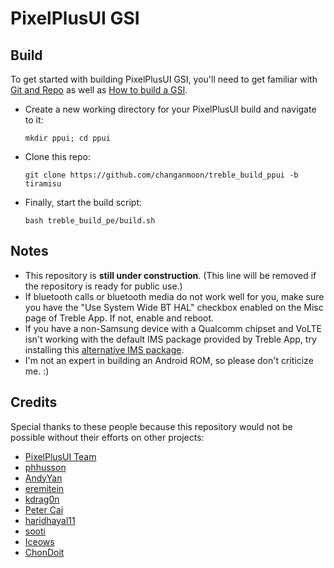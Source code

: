 # PixelPlusUI GSI

## Build
To get started with building PixelPlusUI GSI, you'll need to get familiar with [Git and Repo](https://source.android.com/source/using-repo.html) as well as [How to build a GSI](https://github.com/phhusson/treble_experimentations/wiki/How-to-build-a-GSI%3F).
- Create a new working directory for your PixelPlusUI build and navigate to it:
    ```
    mkdir ppui; cd ppui
    ```
- Clone this repo:
    ```
    git clone https://github.com/changanmoon/treble_build_ppui -b tiramisu
    ```
- Finally, start the build script:
    ```
    bash treble_build_pe/build.sh
    ```

## Notes
- This repository is **still under construction**. (This line will be removed if the repository is ready for public use.)
- If bluetooth calls or bluetooth media do not work well for you, make sure you have the "Use System Wide BT HAL" checkbox enabled on the Misc page of Treble App. If not, enable and reboot.
- If you have a non-Samsung device with a Qualcomm chipset and VoLTE isn't working with the default IMS package provided by Treble App, try installing this [alternative IMS package](https://treble.phh.me/stable/ims-caf-s.apk).
- I'm not an expert in building an Android ROM, so please don't criticize me. :)

## Credits
Special thanks to these people because this repository would not be possible without their efforts on other projects:
- [PixelPlusUI Team](https://github.com/PixelPlusUI)
- [phhusson](https://github.com/phhusson)
- [AndyYan](https://github.com/AndyCGYan)
- [eremitein](https://github.com/eremitein)
- [kdrag0n](https://github.com/kdrag0n)
- [Peter Cai](https://github.com/PeterCxy)
- [haridhayal11](https://github.com/haridhayal11)
- [sooti](https://github.com/sooti)
- [Iceows](https://github.com/Iceows)
- [ChonDoit](https://github.com/ChonDoit)
